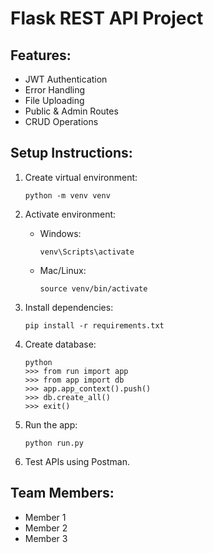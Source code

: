 # Flask REST API Project

## Features:
- JWT Authentication
- Error Handling
- File Uploading
- Public & Admin Routes
- CRUD Operations

## Setup Instructions:

1. Create virtual environment:
    ```
    python -m venv venv
    ```

2. Activate environment:
    - Windows:
        ```
        venv\Scripts\activate
        ```
    - Mac/Linux:
        ```
        source venv/bin/activate
        ```

3. Install dependencies:
    ```
    pip install -r requirements.txt
    ```

4. Create database:
    ```
    python
    >>> from run import app
    >>> from app import db
    >>> app.app_context().push()
    >>> db.create_all()
    >>> exit()
    ```

5. Run the app:
    ```
    python run.py
    ```

6. Test APIs using Postman.

## Team Members:
- Member 1
- Member 2
- Member 3
